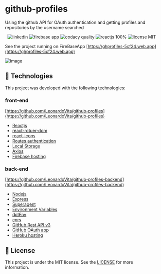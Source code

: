 # github-profiles

Using the github API for OAuth authentication and getting profiles and repositories by the username searched

<p align="center">
 <a href="https://www.linkedin.com/in/leonardo-vita-milanez-de-almeida-48b27a14a/" target="_blank">
   <img src="https://img.shields.io/badge/Linkedin--inactive?style=social&logo=Linkedin" alt="linkedin"/>
 </a>
 <a href="https://ghprofiles-5cf24.web.app" target="_blank">
   <img src="https://img.shields.io/badge/firebase_app--inactive?style=social&logo=Firebase&logoColor=yellow" alt="firebase app"/>
 </a> 
 <a href="https://app.codacy.com/gh/LeonardoVita/github-profiles/dashboard?branch=master" target="_blank">
   <img src="https://img.shields.io/badge/code__quality-B-brightgreen?logo=codacy" alt="codacy quality"/>
 </a>
 <img src="https://img.shields.io/badge/Reactjs-100%25-informational" alt="reactjs 100%"/>
 <img src="https://img.shields.io/badge/license-MIT-red" alt="license MIT"/>
</p>

See the project running on FireBaseApp [https://ghprofiles-5cf24.web.app](https://ghprofiles-5cf24.web.app)

![image](https://user-images.githubusercontent.com/43863949/98009447-4ef6c700-1dd4-11eb-87d8-7ac9d9b5f4c8.png)

## :rocket: Technologies

 This project was developed with the following technologies:
 
### front-end 
[https://github.com/LeonardoVita/github-profiles](https://github.com/LeonardoVita/github-profiles)

-  [Reactjs](https://reactjs.org)
-  [react-rotuer-dom](https://reactrouter.com/web/guides/quick-start)
-  [react-icons](https://react-icons.github.io/react-icons/)
-  [Routes authentication](https://medium.com/@tomlarge/private-routes-with-react-router-dom-28e9f40c7146)
-  [Local Storage](https://developer.mozilla.org/pt-BR/docs/Web/API/Storage/getItem)
-  [Axios](https://github.com/axios/axios)
-  [Firebase hosting](https://firebase.google.com/products?gclid=CjwKCAiA4o79BRBvEiwAjteoYJcX7LJwhUHZpkPEoArwtoJn-XgqOmWIHAzp1hZOnUxfMg4-F_qDsRoCXjgQAvD_BwE
)

### back-end 
[https://github.com/LeonardoVita/github-profiles-backend](https://github.com/LeonardoVita/github-profiles-backend)

-  [Nodejs](https://nodejs.org/en/)
-  [Express](https://www.npmjs.com/package/express)
-  [Superagent](https://visionmedia.github.io/superagent/)
-  [Environment Variables](https://create-react-app.dev/docs/adding-custom-environment-variables/)
-  [dotEnv](https://www.npmjs.com/package/dotenv)
-  [cors](https://www.npmjs.com/package/cors)
-  [GitHub Rest API v3](https://docs.github.com/en/free-pro-team@latest/rest)
-  [GitHub OAuth app](https://docs.github.com/en/free-pro-team@latest/developers/apps/building-oauth-apps)
-  [Heroku hosting](https://devcenter.heroku.com/articles/getting-started-with-nodejs)


## :memo: License
This project is under the MIT license. See the [LICENSE](https://github.com/lukemorales/react-native-design-code/blob/master/LICENSE) for more information.
